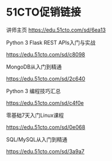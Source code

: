 # 51CTO促销链接

讲师主页 https://edu.51cto.com/sd/6ea13

Python 3 Flask REST APIs入门与实战

https://edu.51cto.com/sd/c8098

MongoDB从入门到精通

https://edu.51cto.com/sd/2c640

Python 3 编程技巧汇总

https://edu.51cto.com/sd/c4f0e

零基础7天入门Linux课程

https://edu.51cto.com/sd/0e068

SQL/MySQL从入门到精通

https://edu.51cto.com/sd/3a9a7
